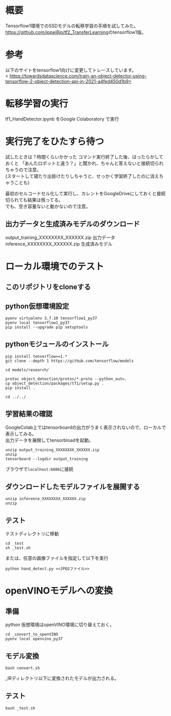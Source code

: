 # 概要
Tensorflow1環境でのSSDモデルの転移学習の手順を試してみた。  
<https://github.com/ippei8jp/tf2_TransferLearning>のtensorflow1版。  

# 参考
以下のサイトをtensorflow1向けに変更してトレースしています。  
< https://towardsdatascience.com/train-an-object-detector-using-tensorflow-2-object-detection-api-in-2021-a4fed450d1b9>


# 転移学習の実行
tf1_HandDetector.ipynb をGoogle Colaboratory で実行

# 実行完了をひたすら待つ
試したときは？時間くらいかかった
コマンド実行終了した後、ほったらかしておくと
「あんたロボットと違う？」と聞かれ、ちゃんと答えないと接続切られちゃうので注意。  
(スタートして寝たり出掛けたりしちゃうと、せっかく学習終了したのに消えちゃうことも)  

最初のセルコードセル化して実行し、カレントをGoogleDriveにしておくと接続切られても結果は残ってる。  
でも、空き容量ないと動かないので注意。  

## 出力データと生成済みモデルのダウンロード
output_training_XXXXXXXX_XXXXXX.zip    出力データ
inference_XXXXXXXX_XXXXXX.zip          生成済みモデル


# ローカル環境でのテスト

## このリポジトリをcloneする

## python仮想環境設定
```
pyenv virtualenv 3.7.10 tensorflow1_py37
pyenv local tensorflow1_py37
pip install --upgrade pip setuptools
```

## pythonモジュールのインストール
```
pip install tensorflow==1.*
git clone --depth 1 https://github.com/tensorflow/models

cd models/research/

protoc object_detection/protos/*.proto --python_out=.
cp object_detection/packages/tf1/setup.py .
pip install .

cd ../../
```

## 学習結果の確認
GoogleColab上ではtensorboardの出力がうまく表示されないので、ローカルで表示してみる。  
出力データを展開してtensorbloadを起動。  

```
unzip output_training_XXXXXXXX_XXXXXX.zip
unzip 
tensorboard --logdir output_training
```

ブラウザで``localhost:6006``に接続

## ダウンロードしたモデルファイルを展開する

```
unzip inference_XXXXXXXX_XXXXXX.zip
unzip 
```

## テスト

テストディレクトリに移動  
```
cd _test
sh _test.sh
```

または、任意の画像ファイルを指定して以下を実行

```
python hand_detect.py <<JPEGファイル>>
```

# openVINOモデルへの変換

## 準備
python 仮想環境はopenVINO環境に切り替えておく。  
```
cd _convert_to_openVINO
pyenv local openvino_py37
```

## モデル変換
```
bash convert.sh
```
_IRディレクトリ以下に変換されたモデルが出力される。  

## テスト

```
bash _test.sh
```

